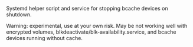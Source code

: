 Systemd helper script and service for stopping bcache devices on shutdown.

Warning: experimental, use at your own risk. May be not working well with encrypted volumes, blkdeactivate/blk-availability.service, and bcache devices running without cache.
